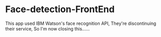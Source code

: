 # Face-detection-FrontEnd
This app used IBM Watson's face recognition API, They're discontinuing their service, So I'm now closing this......
